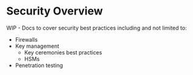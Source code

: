# Security Overview 

WIP - Docs to cover security best practices including and not limited to:

- Firewalls 
- Key management
    - Key ceremonies best practices 
    - HSMs 
- Penetration testing 

